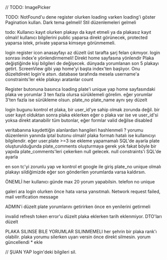 // TODO: ImagePicker

TODO: NotFound'u dene
register olurken loading varken loading'i göster
Pagination kullan.
Dark tema gelmeli!
Stil düzenlemeleri gelmeli

todo: Kullanıcı kayıt olurken plakayı da kayıt etmeli ya da plakasız kayıt olmalı!
kullanıcı bilgilerini public yaparsa direkt görünecek, protected yaparsa istek, private yaparsa kimseye görünmemeli.

login register icon
anasayfayı az düzelt
üst tarafta şarj felan çıkmıyor.
login sonrası index'e yönlendirmemeli! Direkt home sayfasına yönlendir
Plaka değiştiğinde kişi bilgileri de değişecek. 
dünyada yorumlanan son 5 plakayı getirt.
ScreenView gibi yap home'yi
başta index'ten başlıyor. Onu düzeltdirekt login'e atsın.
database tarafında mesela username'a constraints'ler ekle
plakayı aratanlar count

Register butonuna basınca loading
plate'i unique yap
home sayfasındaki plaka ve yorumlar 3 ten fazla olursa sürüklemeli görelim.  eğer yorumlar 3'ten fazla ise sürükleme olsun.
plate_no plate_name aynı şey düzelt

login bugunu kontrol et 
plaka, bir user_id'ye sahip olmak zorunda değil.
bir user kayıt olduktan sonra plaka eklerken eğer o plaka var ise ve user_id'si yoksa direkt atanabilir
tüm butonlar, eğer formlar valid değilse disabled

veritabanına kaydettiğin alanlardan hangileri hashlenmeli ?
yorumu düzenlenin yanında iptal butonu olmalı!
plaka formatı hatalı ise kullanıcıyı bilgilendir.
eğer user.plate >=3 ise ekleme yapamamalı SQL'de ayarla
plate oluşturulduğunda plate_comments oluşturmaya gerek yok fakat böyle bir yapıda plate_comments'leri çekerken null gelecek.
null constraints'i SQL'de ayarla

en son tc'yi zorunlu yap ve kontrol et
google ile giriş
plate_no unique olmalı
plakayı sildiğimizde eğer son gönderilen yorumlarda varsa kaldırsın. 

ÖNEMLİ
her kullanıcı günde max 20 yorum yapabilsin.
telefon no unique

galeri ara
login olurken önce hata varsa yansıtmalı. Network request failed, mail verification message

ADMIN'i düzelt
plate yorumlarını getirirken önce en yenilerini getirmeli



invalid refresh token error'u düzelt
plaka eklerken tarih eklenmiyor. DTO'ları düzelt

PLAKA SILINSE BILE YORUMLAR SILINMEMELI
her şehrin bir plaka rank'ı olabilir.
plaka yorumu silerken uyarı versin önce direkt silmesin.
yorum güncellendi * ekle


// ŞUAN YAP
login'deki bilgileri sil.